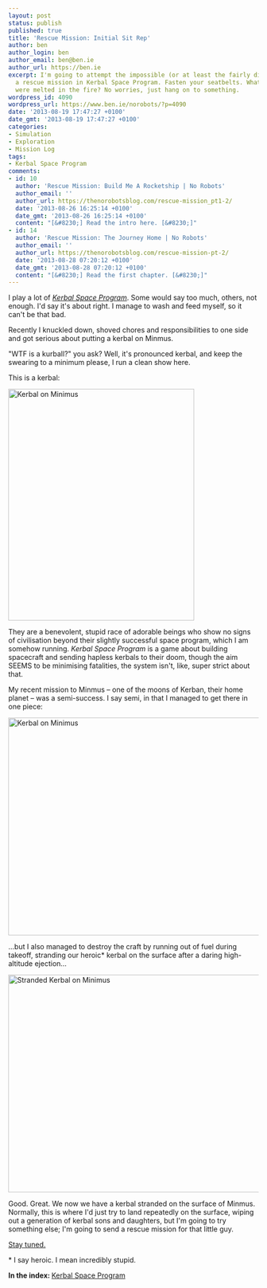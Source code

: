 ```yaml
---
layout: post
status: publish
published: true
title: 'Rescue Mission: Initial Sit Rep'
author: ben
author_login: ben
author_email: ben@ben.ie
author_url: https://ben.ie
excerpt: I'm going to attempt the impossible (or at least the fairly difficult) -
  a rescue mission in Kerbal Space Program. Fasten your seatbelts. What's that? They
  were melted in the fire? No worries, just hang on to something.
wordpress_id: 4090
wordpress_url: https://www.ben.ie/norobots/?p=4090
date: '2013-08-19 17:47:27 +0100'
date_gmt: '2013-08-19 17:47:27 +0100'
categories:
- Simulation
- Exploration
- Mission Log
tags:
- Kerbal Space Program
comments:
- id: 10
  author: 'Rescue Mission: Build Me A Rocketship | No Robots'
  author_email: ''
  author_url: https://thenorobotsblog.com/rescue-mission_pt1-2/
  date: '2013-08-26 16:25:14 +0100'
  date_gmt: '2013-08-26 16:25:14 +0100'
  content: "[&#8230;] Read the intro here. [&#8230;]"
- id: 14
  author: 'Rescue Mission: The Journey Home | No Robots'
  author_email: ''
  author_url: https://thenorobotsblog.com/rescue-mission-pt-2/
  date: '2013-08-28 07:20:12 +0100'
  date_gmt: '2013-08-28 07:20:12 +0100'
  content: "[&#8230;] Read the first chapter. [&#8230;]"
---
```

<p>I play a lot of <a href="https://kerbalspaceprogram.com" target="_blank"><em>Kerbal Space Program</em></a>. Some would say too much, others, not enough. I'd say it's about right. I manage to wash and feed myself, so it can't be that bad.</p>
<p>Recently I knuckled down, shoved chores and responsibilities to one side and got serious about putting a kerbal on Minmus.</p>
<p>"WTF is a kurball?" you ask? Well, it's pronounced kerbal, and keep the swearing to a minimum please, I run a clean show here.</p>
<p>This is a kerbal:</p>
<p><img class="alignnone size-full wp-image-4117" id="blogsy-1377535145867.874" alt="Kerbal on Minimus" src="assets/uploads/norobots/uploads/2013/08/Screen-Shot-2013-08-11-at-23.27.09.png" width="374" height="465" /></p>
<p>They are a benevolent, stupid race of adorable beings who show no signs of civilisation beyond their slightly successful space program, which I am somehow running. <em>Kerbal Space Program</em> is a game about building spacecraft and sending hapless kerbals to their doom, though the aim SEEMS to be minimising fatalities, the system isn't, like, super strict about that.</p>
<p><!--more--></p>
<p>My recent mission to Minmus – one of the moons of Kerban, their home planet – was a semi-success. I say semi, in that I managed to get there in one piece:</p>
<p><img class="alignnone size-large wp-image-4120" id="blogsy-1377535145855.909" alt="Kerbal on Minimus" src="assets/uploads/norobots/uploads/2013/08/Screen-Shot-2013-08-11-at-23.12.05.png" width="700" height="437" /></p>
<p>...but I also managed to destroy the craft by running out of fuel during takeoff, stranding our heroic* kerbal on the surface after a daring high-altitude ejection...</p>
<p><img class="alignnone size-large wp-image-4121" id="blogsy-1377535145823.6155" alt="Stranded Kerbal on Minimus" src="assets/uploads/norobots/uploads/2013/08/Screen-Shot-2013-08-11-at-23.26.261.png" width="700" height="437" /></p>
<p>Good. Great. We now we have a kerbal stranded on the surface of Minmus. Normally, this is where I'd just try to land repeatedly on the surface, wiping out a generation of kerbal sons and daughters, but I'm going to try something else; I'm going to send a rescue mission for that little guy.</p>
<p><a href="https://thenorobotsblog.com/section/regulars/mission-log/">Stay tuned.</a></p>
<p>* I say heroic. I mean incredibly stupid.</p>
<p><strong>In the index: </strong><a href="https://thenorobotsblog.com/game/ksp">Kerbal Space Program</a></p>
